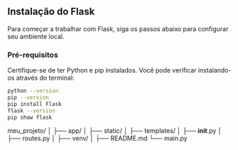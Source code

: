 
## Instalação do Flask

Para começar a trabalhar com Flask, siga os passos abaixo para configurar seu ambiente local.

### Pré-requisitos

Certifique-se de ter Python e pip instalados. Você pode verificar instalando-os através do terminal:

```bash
python --version
pip --version
pip install Flask
flask --version
pip show flask
```
meu_projeto/
│
├── app/
│   ├── static/
│   ├── templates/
│   ├── __init__.py
│   ├── routes.py
│
├── venv/
│
├── README.md
└── main.py
